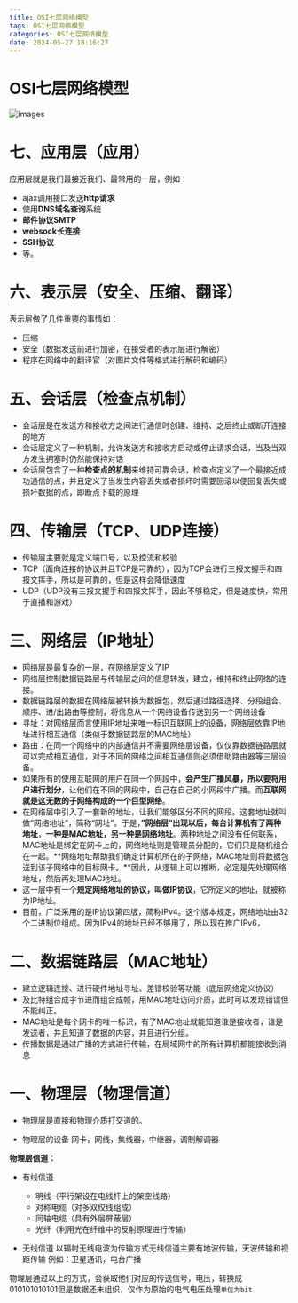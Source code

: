 ```yaml
---
title: OSI七层网络模型
tags: OSI七层网络模型
categories: OSI七层网络模型
date: 2024-05-27 18:16:27
---
```


# OSI七层网络模型

![images](/images/e3cc1860482648d5a2b2f6bac23280d3~tplv-k3u1fbpfcp-zoom-in-crop-mark_1512_0_0_0.webp)

# 七、应用层（应用）

应用层就是我们最接近我们、最常用的一层，例如：

- ajax调用接口发送**http请求**
- 使用**DNS域名查询**系统
- **邮件协议SMTP**
- **websock长连接**
- **SSH协议**
- 等。

# 六、表示层（安全、压缩、翻译）

表示层做了几件重要的事情如：

- 压缩
- 安全（数据发送前进行加密，在接受者的表示层进行解密）
- 程序在网络中的翻译官（对图片文件等格式进行解码和编码）

# 五、会话层（检查点机制）

- 会话层是在发送方和接收方之间进行通信时创建、维持、之后终止或断开连接的地方
- 会话层定义了一种机制，允许发送方和接收方启动或停止请求会话，当及当双方发生拥塞时仍然能保持对话
- 会话层包含了一种**检查点的机制**来维持可靠会话，检查点定义了一个最接近成功通信的点，并且定义了当发生内容丢失或者损坏时需要回滚以便回复丢失或损坏数据的点，即断点下载的原理

# 四、传输层（TCP、UDP连接）

- 传输层主要就是定义端口号，以及控流和校验
- TCP（面向连接的协议并且TCP是可靠的），因为TCP会进行三报文握手和四报文挥手，所以是可靠的，但是这样会降低速度
- UDP（UDP没有三报文握手和四报文挥手，因此不够稳定，但是速度快，常用于直播和游戏）

# 三、网络层（IP地址）

- 网络层是最复杂的一层，在网络层定义了IP
- 网络层控制数据链路层与传输层之间的信息转发，建立，维持和终止网络的连接。
- 数据链路层的数据在网络层被转换为数据包，然后通过路径选择、分段组合、顺序、进/出路由等控制，将信息从一个网络设备传送到另一个网络设备
- 寻址：对网络层而言使用IP地址来唯一标识互联网上的设备，网络层依靠IP地址进行相互通信（类似于数据链路层的MAC地址）
- 路由：在同一个网络中的内部通信并不需要网络层设备，仅仅靠数据链路层就可以完成相互通信，对于不同的网络之间相互通信则必须借助路由器等三层设备。
- 如果所有的使用互联网的用户在同一个网段中，**会产生广播风暴，所以要将用户进行划分**，让他们在不同的网段中，自己在自己的小网段中广播。而**互联网就是这无数的子网络构成的一个巨型网络**。
- 在网络层中引入了一套新的地址，让我们能够区分不同的网段。这套地址就叫做“网络地址”，简称“网址”。于是，**”网络层”出现以后，每台计算机有了两种地址**，**一种是MAC地址，另一种是网络地址**。两种地址之间没有任何联系，MAC地址是绑定在网卡上的，网络地址则是管理员分配的，它们只是随机组合在一起。**网络地址帮助我们确定计算机所在的子网络，MAC地址则将数据包送到该子网络中的目标网卡。**因此，从逻辑上可以推断，必定是先处理网络地址，然后再处理MAC地址。
- 这一层中有一个**规定网络地址的协议，叫做IP协议**，它所定义的地址，就被称为IP地址。
- 目前，广泛采用的是IP协议第四版，简称IPv4。这个版本规定，网络地址由32个二进制位组成。因为IPv4的地址已经不够用了，所以现在推广IPv6，

# 二、数据链路层（MAC地址）

- 建立逻辑连接、进行硬件地址寻址、差错校验等功能（底层网络定义协议）
- 及比特组合成字节进而组合成帧，用MAC地址访问介质，此时可以发现错误但不能纠正。
- MAC地址是每个网卡的唯一标识，有了MAC地址就能知道谁是接收者，谁是发送者，并且知道了数据的内容，并且进行分组。
- 传播数据是通过广播的方式进行传输，在局域网中的所有计算机都能接收到消息

# 一、物理层（物理信道）

- 物理层是直接和物理介质打交道的。

- 物理层的设备 网卡，网线，集线器，中继器，调制解调器

**物理层信道：**

- 有线信道
  - 明线（平行架设在电线杆上的架空线路）
  - 对称电缆（对多双绞线组成）
  - 同轴电缆（具有外层屏蔽层）
  - 光纤（利用光在纤维中的反射原理进行传输）

- 无线信道
  以辐射无线电波为传输方式无线信道主要有地波传输，天波传输和视距传输 例如：卫星通讯，电台广播

物理层通过以上的方式，会获取他们对应的传送信号，电压，转换成010101010101但是数据还未组织，仅作为原始的电气电压处理`单位为bit`







